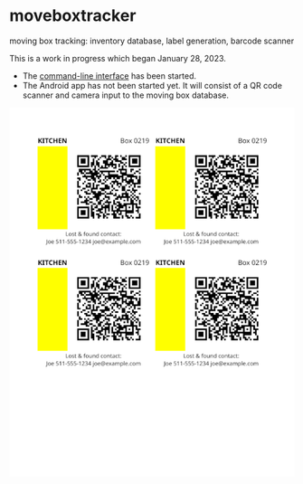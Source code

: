 # moveboxtracker
moving box tracking: inventory database, label generation, barcode scanner

This is a work in progress which began January 28, 2023.
* The [command-line interface](cli/) has been started.
* The Android app has not been started yet. It will consist of a QR code scanner and camera input to the moving box database.

![example moving label printout page](cli/doc/label-pdf-example.png "example moving label printout page")
